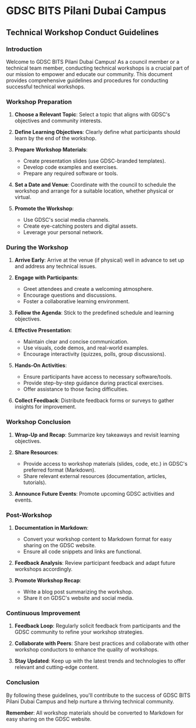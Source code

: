 # GDSC BITS Pilani Dubai Campus
## Technical Workshop Conduct Guidelines

### Introduction
Welcome to GDSC BITS Pilani Dubai Campus! As a council member or a technical team member, conducting technical workshops is a crucial part of our mission to empower and educate our community. This document provides comprehensive guidelines and procedures for conducting successful technical workshops.

### Workshop Preparation
1. **Choose a Relevant Topic**: Select a topic that aligns with GDSC's objectives and community interests.

2. **Define Learning Objectives**: Clearly define what participants should learn by the end of the workshop.

3. **Prepare Workshop Materials**:
   - Create presentation slides (use GDSC-branded templates).
   - Develop code examples and exercises.
   - Prepare any required software or tools.

4. **Set a Date and Venue**: Coordinate with the council to schedule the workshop and arrange for a suitable location, whether physical or virtual.

5. **Promote the Workshop**:
   - Use GDSC's social media channels.
   - Create eye-catching posters and digital assets.
   - Leverage your personal network.

### During the Workshop
1. **Arrive Early**: Arrive at the venue (if physical) well in advance to set up and address any technical issues.

2. **Engage with Participants**:
   - Greet attendees and create a welcoming atmosphere.
   - Encourage questions and discussions.
   - Foster a collaborative learning environment.

3. **Follow the Agenda**: Stick to the predefined schedule and learning objectives.

4. **Effective Presentation**:
   - Maintain clear and concise communication.
   - Use visuals, code demos, and real-world examples.
   - Encourage interactivity (quizzes, polls, group discussions).

5. **Hands-On Activities**:
   - Ensure participants have access to necessary software/tools.
   - Provide step-by-step guidance during practical exercises.
   - Offer assistance to those facing difficulties.

6. **Collect Feedback**: Distribute feedback forms or surveys to gather insights for improvement.

### Workshop Conclusion
1. **Wrap-Up and Recap**: Summarize key takeaways and revisit learning objectives.

2. **Share Resources**:
   - Provide access to workshop materials (slides, code, etc.) in GDSC's preferred format (Markdown).
   - Share relevant external resources (documentation, articles, tutorials).

3. **Announce Future Events**: Promote upcoming GDSC activities and events.

### Post-Workshop
1. **Documentation in Markdown**:
   - Convert your workshop content to Markdown format for easy sharing on the GDSC website.
   - Ensure all code snippets and links are functional.

2. **Feedback Analysis**: Review participant feedback and adapt future workshops accordingly.

3. **Promote Workshop Recap**:
   - Write a blog post summarizing the workshop.
   - Share it on GDSC's website and social media.

### Continuous Improvement
1. **Feedback Loop**: Regularly solicit feedback from participants and the GDSC community to refine your workshop strategies.

2. **Collaborate with Peers**: Share best practices and collaborate with other workshop conductors to enhance the quality of workshops.

3. **Stay Updated**: Keep up with the latest trends and technologies to offer relevant and cutting-edge content.

### Conclusion
By following these guidelines, you'll contribute to the success of GDSC BITS Pilani Dubai Campus and help nurture a thriving technical community.

**Remember**: All workshop materials should be converted to Markdown for easy sharing on the GDSC website.

